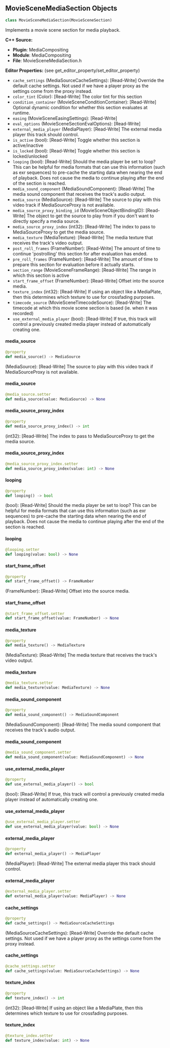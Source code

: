 ## MovieSceneMediaSection Objects

```python
class MovieSceneMediaSection(MovieSceneSection)
```

Implements a movie scene section for media playback.

**C++ Source:**

- **Plugin**: MediaCompositing
- **Module**: MediaCompositing
- **File**: MovieSceneMediaSection.h

**Editor Properties:** (see get_editor_property/set_editor_property)

- ``cache_settings`` (MediaSourceCacheSettings):  [Read-Write] Override the default cache settings. Not used if we have a player proxy as the settings come from the proxy instead.
- ``color_tint`` (Color):  [Read-Write] The color tint for this section
- ``condition_container`` (MovieSceneConditionContainer):  [Read-Write] Optional dynamic condition for whether this section evaluates at runtime.
- ``easing`` (MovieSceneEasingSettings):  [Read-Write]
- ``eval_options`` (MovieSceneSectionEvalOptions):  [Read-Write]
- ``external_media_player`` (MediaPlayer):  [Read-Write] The external media player this track should control.
- ``is_active`` (bool):  [Read-Write] Toggle whether this section is active/inactive
- ``is_locked`` (bool):  [Read-Write] Toggle whether this section is locked/unlocked
- ``looping`` (bool):  [Read-Write] Should the media player be set to loop? This can be helpful for media formats that can use this information (such as exr sequences) to pre-cache the starting data when nearing the end of playback. Does not cause the media to continue playing after the end of the section is reached.
- ``media_sound_component`` (MediaSoundComponent):  [Read-Write] The media sound component that receives the track's audio output.
- ``media_source`` (MediaSource):  [Read-Write] The source to play with this video track if MediaSourceProxy is not available.
- ``media_source_proxy_binding_id`` (MovieSceneObjectBindingID):  [Read-Write] The object to get the source to play from if you don't want to directly specify a media source.
- ``media_source_proxy_index`` (int32):  [Read-Write] The index to pass to MediaSourceProxy to get the media source.
- ``media_texture`` (MediaTexture):  [Read-Write] The media texture that receives the track's video output.
- ``post_roll_frames`` (FrameNumber):  [Read-Write] The amount of time to continue 'postrolling' this section for after evaluation has ended.
- ``pre_roll_frames`` (FrameNumber):  [Read-Write] The amount of time to prepare this section for evaluation before it actually starts.
- ``section_range`` (MovieSceneFrameRange):  [Read-Write] The range in which this section is active
- ``start_frame_offset`` (FrameNumber):  [Read-Write] Offset into the source media.
- ``texture_index`` (int32):  [Read-Write] If using an object like a MediaPlate, then this determines which texture to use for crossfading purposes.
- ``timecode_source`` (MovieSceneTimecodeSource):  [Read-Write] The timecode at which this movie scene section is based (ie. when it was recorded)
- ``use_external_media_player`` (bool):  [Read-Write] If true, this track will control a previously created media player instead of automatically creating one.

<a id="unreal.MovieSceneMediaSection.media_source"></a>

#### media_source

```python
@property
def media_source() -> MediaSource
```

(MediaSource):  [Read-Write] The source to play with this video track if MediaSourceProxy is not available.

<a id="unreal.MovieSceneMediaSection.media_source"></a>

#### media_source

```python
@media_source.setter
def media_source(value: MediaSource) -> None
```

<a id="unreal.MovieSceneMediaSection.media_source_proxy_index"></a>

#### media_source_proxy_index

```python
@property
def media_source_proxy_index() -> int
```

(int32):  [Read-Write] The index to pass to MediaSourceProxy to get the media source.

<a id="unreal.MovieSceneMediaSection.media_source_proxy_index"></a>

#### media_source_proxy_index

```python
@media_source_proxy_index.setter
def media_source_proxy_index(value: int) -> None
```

<a id="unreal.MovieSceneMediaSection.looping"></a>

#### looping

```python
@property
def looping() -> bool
```

(bool):  [Read-Write] Should the media player be set to loop? This can be helpful for media formats that can use this information (such as exr sequences) to pre-cache the starting data when nearing the end of playback. Does not cause the media to continue playing after the end of the section is reached.

<a id="unreal.MovieSceneMediaSection.looping"></a>

#### looping

```python
@looping.setter
def looping(value: bool) -> None
```

<a id="unreal.MovieSceneMediaSection.start_frame_offset"></a>

#### start_frame_offset

```python
@property
def start_frame_offset() -> FrameNumber
```

(FrameNumber):  [Read-Write] Offset into the source media.

<a id="unreal.MovieSceneMediaSection.start_frame_offset"></a>

#### start_frame_offset

```python
@start_frame_offset.setter
def start_frame_offset(value: FrameNumber) -> None
```

<a id="unreal.MovieSceneMediaSection.media_texture"></a>

#### media_texture

```python
@property
def media_texture() -> MediaTexture
```

(MediaTexture):  [Read-Write] The media texture that receives the track's video output.

<a id="unreal.MovieSceneMediaSection.media_texture"></a>

#### media_texture

```python
@media_texture.setter
def media_texture(value: MediaTexture) -> None
```

<a id="unreal.MovieSceneMediaSection.media_sound_component"></a>

#### media_sound_component

```python
@property
def media_sound_component() -> MediaSoundComponent
```

(MediaSoundComponent):  [Read-Write] The media sound component that receives the track's audio output.

<a id="unreal.MovieSceneMediaSection.media_sound_component"></a>

#### media_sound_component

```python
@media_sound_component.setter
def media_sound_component(value: MediaSoundComponent) -> None
```

<a id="unreal.MovieSceneMediaSection.use_external_media_player"></a>

#### use_external_media_player

```python
@property
def use_external_media_player() -> bool
```

(bool):  [Read-Write] If true, this track will control a previously created media player instead of automatically creating one.

<a id="unreal.MovieSceneMediaSection.use_external_media_player"></a>

#### use_external_media_player

```python
@use_external_media_player.setter
def use_external_media_player(value: bool) -> None
```

<a id="unreal.MovieSceneMediaSection.external_media_player"></a>

#### external_media_player

```python
@property
def external_media_player() -> MediaPlayer
```

(MediaPlayer):  [Read-Write] The external media player this track should control.

<a id="unreal.MovieSceneMediaSection.external_media_player"></a>

#### external_media_player

```python
@external_media_player.setter
def external_media_player(value: MediaPlayer) -> None
```

<a id="unreal.MovieSceneMediaSection.cache_settings"></a>

#### cache_settings

```python
@property
def cache_settings() -> MediaSourceCacheSettings
```

(MediaSourceCacheSettings):  [Read-Write] Override the default cache settings. Not used if we have a player proxy as the settings come from the proxy instead.

<a id="unreal.MovieSceneMediaSection.cache_settings"></a>

#### cache_settings

```python
@cache_settings.setter
def cache_settings(value: MediaSourceCacheSettings) -> None
```

<a id="unreal.MovieSceneMediaSection.texture_index"></a>

#### texture_index

```python
@property
def texture_index() -> int
```

(int32):  [Read-Write] If using an object like a MediaPlate, then this determines which texture to use for crossfading purposes.

<a id="unreal.MovieSceneMediaSection.texture_index"></a>

#### texture_index

```python
@texture_index.setter
def texture_index(value: int) -> None
```

<a id="unreal.MovieSceneMediaTrack"></a>